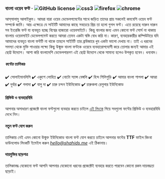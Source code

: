 ### বাংলা ওয়েব ফন্ট &middot; ![GitHub license](https://img.shields.io/badge/license-MIT-blue.svg) ![css3](https://img.shields.io/badge/css3-%E2%9C%94-blue.svg)  ![firefox](https://img.shields.io/badge/firefox-%E2%9C%94-green.svg) ![chrome](https://img.shields.io/badge/chrome-%E2%9C%94-green.svg)

 আস্‌সালামু আলাইকুম। আমরা যারা ওয়েব ডেভেলপমেন্টের সাথে জড়িত তাদের প্রায় সকলেই কমবেশি ওয়েব ফন্ট সম্পর্কে জানি। আর এক্ষেত্রে যে সাইটটি আমাদের কাছে সবচেয়ে প্রিয় তা হলো গুগল ফন্ট। এতে রয়েছে দারুন দারুন সব ইংরেজি ফন্ট যা ব্যবহৃত হচ্ছে বিশ্বের হাজারো ওয়েবসাইটে। কিন্তু বাংলার জন্য এমন কোনো ফন্ট সোর্স না থাকায় বাংলায় ওয়েবসাইট ডেভেলপমেন্ট করতে আমরা তেমন একটা স্বস্তি বোধ করি না। কারণ, ব্যবহারকারীর কম্পিউটারে যদি আমাদের ব্যবহৃত বাংলা ফন্টটি না থাকে তাহলে সাইটটি তার ব্রাউজারে খুব একটা ভালো দেখায় না। তাই এ ধরনের সমস্যা থেকে মুক্তি পাওয়ার লক্ষ্যে কিছু উন্মুক্ত বাংলা ফন্টকে ওয়েবে ব্যবহারোপযোগী করে তোলার জন্যই আমার এই ছোট্ট উদ্যোগ। আশা করি বাংলাদেশি ডেভেলপারগণ এই ছোট্ট উদ্যোগ থেকে সামান্য হলেও উপকৃত হবেন। ধন্যবাদ।

##### ফন্টের তালিকাঃ
:heavy_check_mark: সোলাইমানলিপি
:heavy_check_mark: একুশে লোহিত
:heavy_check_mark: নোটো স্যান্স বেঙ্গলি
:heavy_check_mark: হিন্দ শিলিগুড়ি
:heavy_check_mark: আমার বাংলা শাপলা
:heavy_check_mark: আত্মা
:heavy_check_mark: দুর্বার
:heavy_check_mark: গলাদা
:heavy_check_mark: বালু দা
:heavy_check_mark: চারু চন্দন ইউনিকোড
:heavy_check_mark: চারুকলা রেগুলার ইউনিকোড

#### প্রিভিউ ও ব্যবহারবিধি
আপনার অসাধারণ প্রজেক্টে বাংলা  ফন্টগুলো ব্যবহার করতে চাইলে <a href="http://fonts.shahids.me" target="_blank">এই লিংকে</a> গিয়ে সবগুলো ফন্টের প্রিভিউ ও ব্যবহারবিধি দেখে নিন।

#### নতুন ফন্ট যোগ করুন
তালিকায় নেই এমন কোনো  উন্মুক্ত ইউনিকোড বাংলা ফন্ট যোগ করতে  চাইলে আপনার  ফন্টের **TTF** ফাইল কিংবা ডাউনলোড লিংকটি ইমেইল করুন *hello@shahids.me* এই ঠিকানায়।

#### দায়মুক্তির ছাড়পত্র
তালিকাবদ্ধ যেকোনো ফন্ট আপনি আপনার  যেকোনো ধরনের প্রজেক্টেই ব্যবহার করতে পারবেন কোনো রকম দায়বদ্ধতা ছাড়াই।
